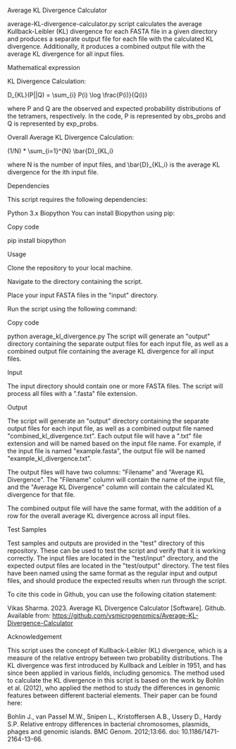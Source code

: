 Average KL Divergence Calculator

average-KL-divergence-calculator.py script calculates the average Kullback-Leibler (KL) divergence for each FASTA file in a given directory and produces a separate output file for each file with the calculated KL divergence. Additionally, it produces a combined output file with the average KL divergence for all input files.

Mathematical expression

KL Divergence Calculation:

D_{KL}(P||Q) = \sum_{i} P(i) \log \frac{P(i)}{Q(i)}

where P and Q are the observed and expected probability distributions of the tetramers, respectively. In the code, P is represented by obs_probs and Q is represented by exp_probs.

Overall Average KL Divergence Calculation:

(1/N) * \sum_{i=1}^{N} \bar{D}_{KL,i}

where N is the number of input files, and \bar{D}_{KL,i} is the average KL divergence for the ith input file.

Dependencies

This script requires the following dependencies:

Python 3.x
Biopython
You can install Biopython using pip:

Copy code

pip install biopython

Usage

Clone the repository to your local machine.

Navigate to the directory containing the script.

Place your input FASTA files in the "input" directory.

Run the script using the following command:

Copy code

python average_kl_divergence.py
The script will generate an "output" directory containing the separate output files for each input file, as well as a combined output file containing the average KL divergence for all input files.

Input

The input directory should contain one or more FASTA files. The script will process all files with a ".fasta" file extension.

Output

The script will generate an "output" directory containing the separate output files for each input file, as well as a combined output file named "combined_kl_divergence.txt". Each output file will have a ".txt" file extension and will be named based on the input file name. For example, if the input file is named "example.fasta", the output file will be named "example_kl_divergence.txt".

The output files will have two columns: "Filename" and "Average KL Divergence". The "Filename" column will contain the name of the input file, and the "Average KL Divergence" column will contain the calculated KL divergence for that file.

The combined output file will have the same format, with the addition of a row for the overall average KL divergence across all input files.

Test Samples

Test samples and outputs are provided in the "test" directory of this repository. These can be used to test the script and verify that it is working correctly. The input files are located in the "test/input" directory, and the expected output files are located in the "test/output" directory. The test files have been named using the same format as the regular input and output files, and should produce the expected results when run through the script.

To cite this code in Github, you can use the following citation statement:

Vikas Sharma. 2023. Average KL Divergence Calculator [Software]. Github. Available from: https://github.com/vsmicrogenomics/Average-KL-Divergence-Calculator

Acknowledgement

This script uses the concept of Kullback-Leibler (KL) divergence, which is a measure of the relative entropy between two probability distributions. The KL divergence was first introduced by Kullback and Leibler in 1951, and has since been applied in various fields, including genomics. The method used to calculate the KL divergence in this script is based on the work by Bohlin et al. (2012), who applied the method to study the differences in genomic features between different bacterial elements. Their paper can be found here:

Bohlin J., van Passel M.W., Snipen L., Kristoffersen A.B., Ussery D., Hardy S.P. Relative entropy differences in bacterial chromosomes, plasmids, phages and genomic islands. BMC Genom. 2012;13:66. doi: 10.1186/1471-2164-13-66.
